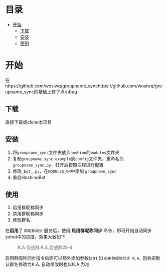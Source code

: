 # 目录

- [开始](#开始)
  - [下载](#下载)
  - [安装](#安装)
  - [使用](#使用)

# 开始
在https://github.com/wosiwq/groupname_synchttps://github.com/wosiwq/groupname_sync的基础上修了点小bug
## 下载

直接下载或clone本项目

## 安装

1. 将``groupname_sync``文件夹放入``hoshino``的``modules``文件夹
2. 复制``groupname_sync.example``到``config``文件夹，重命名为``groupname_sync.py``，打开后按照注释进行配置
3. 修改``_bot_.py``，在``MODULES_ON``中添加 ``groupname_sync``
4. 重启HoshinoBot


## 使用
1. 启用群昵称同步
2. 禁用群昵称同步
3. 修改群名

在**启用**了 `群昵称同步` 服务后，使用 **启用群昵称同步** 命令，即可开始自动同步yobot中的进度，效果大致如下

> K.A.会战群
> K.A.会战群28-4

启用群昵称同步指令后面可以额外添加参数(str) 如 `启用群昵称同步 K.A.` 则会把默认群名修改为K.A. 自动修改时也以K.A.为准


